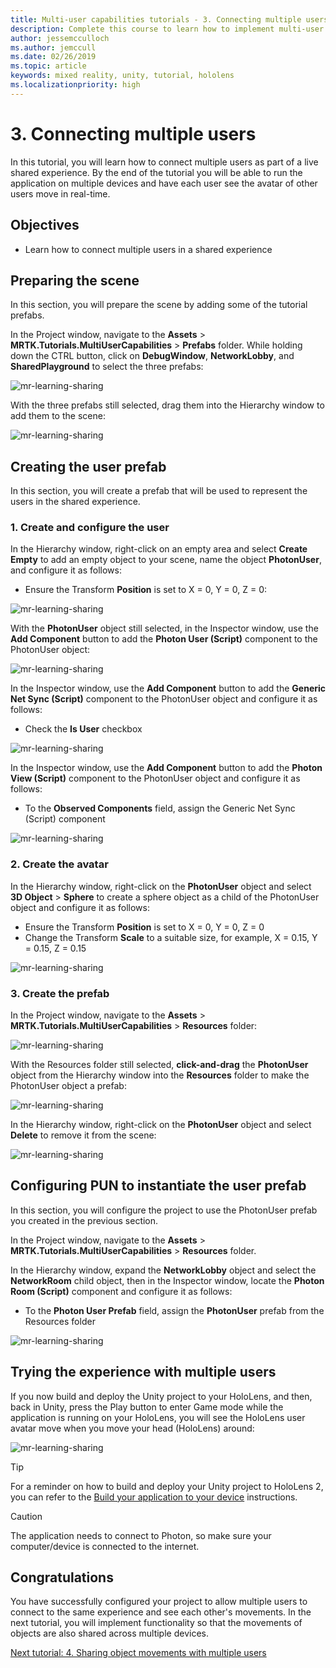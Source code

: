```yaml
---
title: Multi-user capabilities tutorials - 3. Connecting multiple users
description: Complete this course to learn how to implement multi-user shared experiences within a HoloLens 2 application.
author: jessemcculloch
ms.author: jemccull
ms.date: 02/26/2019
ms.topic: article
keywords: mixed reality, unity, tutorial, hololens
ms.localizationpriority: high
---
```


# 3. Connecting multiple users

In this tutorial, you will learn how to connect multiple users as part of a live shared experience. By the end of the tutorial you will be able to run the application on multiple devices and have each user see the avatar of other users move in real-time.

## Objectives

* Learn how to connect multiple users in a shared experience

## Preparing the scene

In this section, you will prepare the scene by adding some of the tutorial prefabs.

In the Project window, navigate to the **Assets** > **MRTK.Tutorials.MultiUserCapabilities** > **Prefabs** folder. While holding down the CTRL button, click on **DebugWindow**, **NetworkLobby**, and **SharedPlayground** to select the three prefabs:

![mr-learning-sharing](images/mr-learning-sharing/sharing-03-section1-step1-1.png)

With the three prefabs still selected, drag them into the Hierarchy window to add them to the scene:

![mr-learning-sharing](images/mr-learning-sharing/sharing-03-section1-step1-2.png)

## Creating the user prefab

In this section, you will create a prefab that will be used to represent the users in the shared experience.

### 1. Create and configure the user

In the Hierarchy window, right-click on an empty area and select **Create Empty** to add an empty object to your scene, name the object **PhotonUser**, and configure it as follows:

* Ensure the Transform **Position** is set to X = 0, Y = 0, Z = 0:

![mr-learning-sharing](images/mr-learning-sharing/sharing-03-section2-step1-1.png)

With the **PhotonUser** object still selected, in the Inspector window, use the **Add Component** button to add the **Photon User (Script)** component to the PhotonUser object:

![mr-learning-sharing](images/mr-learning-sharing/sharing-03-section2-step1-2.png)

In the Inspector window, use the **Add Component** button to add the **Generic Net Sync (Script)** component to the PhotonUser object and configure it as follows:

* Check the **Is User** checkbox

![mr-learning-sharing](images/mr-learning-sharing/sharing-03-section2-step1-3.png)

In the Inspector window, use the **Add Component** button to add the **Photon View (Script)** component to the PhotonUser object and configure it as follows:

* To the **Observed Components** field, assign the Generic Net Sync (Script) component

![mr-learning-sharing](images/mr-learning-sharing/sharing-03-section2-step1-4.png)

### 2. Create the avatar

In the Hierarchy window, right-click on the **PhotonUser** object and select **3D Object** > **Sphere** to create a sphere object as a child of the PhotonUser object and configure it as follows:

* Ensure the Transform **Position** is set to X = 0, Y = 0, Z = 0
* Change the Transform **Scale** to a suitable size, for example, X = 0.15, Y = 0.15, Z = 0.15

![mr-learning-sharing](images/mr-learning-sharing/sharing-03-section2-step2-1.png)

### 3. Create the prefab

In the Project window, navigate to the **Assets** > **MRTK.Tutorials.MultiUserCapabilities** > **Resources** folder:

![mr-learning-sharing](images/mr-learning-sharing/sharing-03-section2-step3-1.png)

With the Resources folder still selected, **click-and-drag** the **PhotonUser** object from the Hierarchy window into the **Resources** folder to make the PhotonUser object a prefab:

![mr-learning-sharing](images/mr-learning-sharing/sharing-03-section2-step3-2.png)

In the Hierarchy window, right-click on the **PhotonUser** object and select **Delete** to remove it from the scene:

![mr-learning-sharing](images/mr-learning-sharing/sharing-03-section2-step3-3.png)

## Configuring PUN to instantiate the user prefab

In this section, you will configure the project to use the PhotonUser prefab you created in the previous section.

In the Project window, navigate to the **Assets** > **MRTK.Tutorials.MultiUserCapabilities** > **Resources** folder.

In the Hierarchy window, expand the **NetworkLobby** object and select the **NetworkRoom** child object, then in the Inspector window, locate the **Photon Room (Script)** component and configure it as follows:

* To the **Photon User Prefab** field, assign the **PhotonUser** prefab from the Resources folder

![mr-learning-sharing](images/mr-learning-sharing/sharing-03-section3-step1-1.png)

## Trying the experience with multiple users

If you now build and deploy the Unity project to your HoloLens, and then, back in Unity, press the Play button to enter Game mode while the application is running on your HoloLens, you will see the HoloLens user avatar move when you move your head (HoloLens) around:

![mr-learning-sharing](images/mr-learning-sharing/sharing-03-section4-step1-1.gif)
<!-- TODO: update gif when everything else is done-->

> [!TIP]
> For a reminder on how to build and deploy your Unity project to HoloLens 2, you can refer to the [Build your application to your device](mr-learning-base-02.md#build-your-application-to-your-device) instructions.

> [!CAUTION]
> The application needs to connect to Photon, so make sure your computer/device is connected to the internet.

## Congratulations

You have successfully configured your project to allow multiple users to connect to the same experience and see each other's movements. In the next tutorial, you will implement functionality so that the movements of objects are also shared across multiple devices.

[Next tutorial: 4. Sharing object movements with multiple users](mr-learning-sharing(photon)-04.md)
